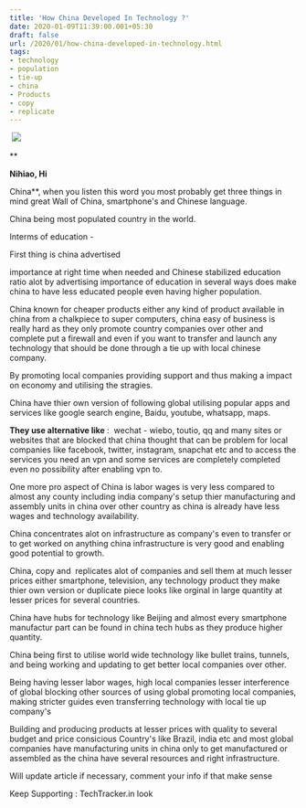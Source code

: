 ```yaml
---
title: 'How China Developed In Technology ?'
date: 2020-01-09T11:39:00.001+05:30
draft: false
url: /2020/01/how-china-developed-in-technology.html
tags: 
- technology
- population
- tie-up
- china
- Products
- copy
- replicate
---
```


 [![](https://lh3.googleusercontent.com/-dy26Wy3Qvh0/XhbDi7fnPKI/AAAAAAAAArs/mn-iwKK2VjoAzvfew8LQLsAEKAXJ8XMuQCLcBGAsYHQ/s1600/1578550151743927-0.png)](https://lh3.googleusercontent.com/-dy26Wy3Qvh0/XhbDi7fnPKI/AAAAAAAAArs/mn-iwKK2VjoAzvfew8LQLsAEKAXJ8XMuQCLcBGAsYHQ/s1600/1578550151743927-0.png)

  

**

**Nihiao, Hi**

China**, when you listen this word you most probably get three things in mind great Wall of China, smartphone's and Chinese language.

  

China being most populated country in the world.

  

Interms of education - 

  

First thing is china advertised

importance at right time when needed and Chinese stabilized education ratio alot by advertising importance of education in several ways does make china to have less educated people even having higher population.

  

China known for cheaper products either any kind of product available in china from a chalkpiece to super computers, china easy of business is really hard as they only promote country companies over other and complete put a firewall and even if you want to transfer and launch any technology that should be done through a tie up with local chinese company.

  

By promoting local companies providing support and thus making a impact on economy and utilising the stragies.

  

China have thier own version of following global utilising popular apps and services like google search engine, Baidu, youtube, whatsapp, maps.

  

**They use alternative like** :  wechat - wiebo, toutio, qq and many sites or websites that are blocked that china thought that can be problem for local companies like facebook, twitter, instagram, snapchat etc and to access the services you need an vpn and some services are completely completed even no possibility after enabling vpn to.

  

One more pro aspect of China is labor wages is very less compared to almost any county including india company's setup thier manufacturing and assembly units in china over other country as china is already have less wages and technology availability.

  

China concentrates alot on infrastructure as company's even to transfer or to get worked on anything china infrastructure is very good and enabling good potential to growth.

  

China, copy and  replicates alot of companies and sell them at much lesser prices either smartphone, television, any technology product they make thier own version or duplicate piece looks like orginal in large quantity at lesser prices for several countries.

  

China have hubs for technology like Beijing and almost every smartphone manufactur part can be found in china tech hubs as they produce higher quantity.

  

China being first to utilise world wide technology like bullet trains, tunnels, and being working and updating to get better local companies over other.

  

Being having lesser labor wages, high local companies lesser interference of global blocking other sources of using global promoting local companies, making stricter guides even transferring technology with local tie up company's

  

Building and producing products at lesser prices with quality to several budget and price consicious Country's like Brazil, india etc and most global companies have manufacturing units in china only to get manufactured or assembled as the china have several resources and right infrastructure.

  

Will update article if necessary, comment your info if that make sense

  

Keep Supporting : TechTracker.in look